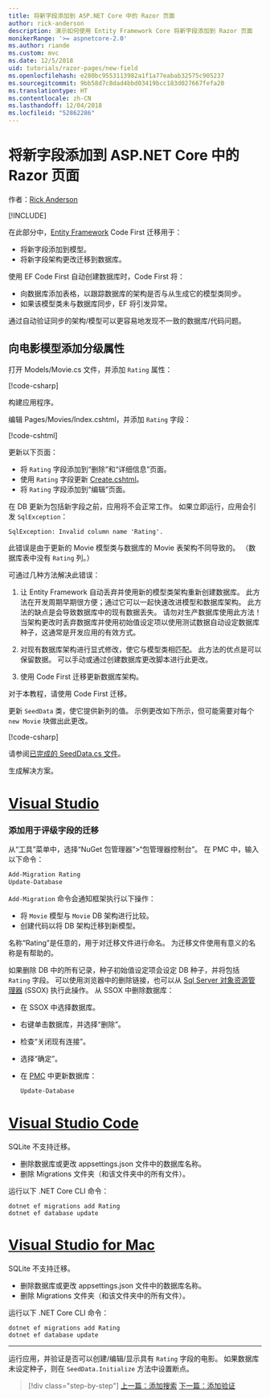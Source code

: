 ```yaml
---
title: 将新字段添加到 ASP.NET Core 中的 Razor 页面
author: rick-anderson
description: 演示如何使用 Entity Framework Core 将新字段添加到 Razor 页面
monikerRange: '>= aspnetcore-2.0'
ms.author: riande
ms.custom: mvc
ms.date: 12/5/2018
uid: tutorials/razor-pages/new-field
ms.openlocfilehash: e280bc9553113982a1f1a77eabab32575c905237
ms.sourcegitcommit: 9bb58d7c8dad4bbd03419bcc183d027667fefa20
ms.translationtype: HT
ms.contentlocale: zh-CN
ms.lasthandoff: 12/04/2018
ms.locfileid: "52862286"
---
```

# <a name="add-a-new-field-to-a-razor-page-in-aspnet-core"></a>将新字段添加到 ASP.NET Core 中的 Razor 页面

作者：[Rick Anderson](https://twitter.com/RickAndMSFT)

[!INCLUDE[](~/includes/rp/download.md)]

在此部分中，[Entity Framework](/ef/core/get-started/aspnetcore/new-db) Code First 迁移用于：

* 将新字段添加到模型。
* 将新字段架构更改迁移到数据库。

使用 EF Code First 自动创建数据库时，Code First 将：

* 向数据库添加表格，以跟踪数据库的架构是否与从生成它的模型类同步。
* 如果该模型类未与数据库同步，EF 将引发异常。

通过自动验证同步的架构/模型可以更容易地发现不一致的数据库/代码问题。

## <a name="adding-a-rating-property-to-the-movie-model"></a>向电影模型添加分级属性

打开 Models/Movie.cs 文件，并添加 `Rating` 属性：

[!code-csharp[](razor-pages-start/sample/RazorPagesMovie22/Models/MovieDateRating.cs?highlight=13&name=snippet)]

构建应用程序。

编辑 Pages/Movies/Index.cshtml，并添加 `Rating` 字段：

[!code-cshtml[](razor-pages-start/sample/RazorPagesMovie22/Pages/Movies/IndexRating.cshtml.?highlight=40-42,61-63)]

更新以下页面：

* 将 `Rating` 字段添加到“删除”和“详细信息”页面。
* 使用 `Rating` 字段更新 [Create.cshtml](https://github.com/aspnet/Docs/tree/master/aspnetcore/tutorials/razor-pages/razor-pages-start/sample/RazorPagesMovie22/Pages/Movies/Create.cshtml)。
* 将 `Rating` 字段添加到“编辑”页面。

在 DB 更新为包括新字段之前，应用将不会正常工作。 如果立即运行，应用会引发 `SqlException`：

`SqlException: Invalid column name 'Rating'.`

此错误是由于更新的 Movie 模型类与数据库的 Movie 表架构不同导致的。 （数据库表中没有 `Rating` 列。）

可通过几种方法解决此错误：

1. 让 Entity Framework 自动丢弃并使用新的模型类架构重新创建数据库。 此方法在开发周期早期很方便；通过它可以一起快速改进模型和数据库架构。 此方法的缺点是会导致数据库中的现有数据丢失。 请勿对生产数据库使用此方法！ 当架构更改时丢弃数据库并使用初始值设定项以使用测试数据自动设定数据库种子，这通常是开发应用的有效方式。

2. 对现有数据库架构进行显式修改，使它与模型类相匹配。 此方法的优点是可以保留数据。 可以手动或通过创建数据库更改脚本进行此更改。

3. 使用 Code First 迁移更新数据库架构。

对于本教程，请使用 Code First 迁移。

更新 `SeedData` 类，使它提供新列的值。 示例更改如下所示，但可能需要对每个 `new Movie` 块做出此更改。

[!code-csharp[](razor-pages-start/sample/RazorPagesMovie22/Models/SeedDataRating.cs?name=snippet1&highlight=8)]

请参阅[已完成的 SeedData.cs 文件](https://github.com/aspnet/Docs/blob/master/aspnetcore/tutorials/razor-pages/razor-pages-start/sample/RazorPagesMovie22/Models/SeedDataRating.cs)。

生成解决方案。

<!-- VS -------------------------->
# <a name="visual-studiotabvisual-studio"></a>[Visual Studio](#tab/visual-studio)

<a name="pmc"></a>

### <a name="add-a-migration-for-the-rating-field"></a>添加用于评级字段的迁移

从“工具”菜单中，选择“NuGet 包管理器”>“包管理器控制台”。
在 PMC 中，输入以下命令：

```powershell
Add-Migration Rating
Update-Database
```

`Add-Migration` 命令会通知框架执行以下操作：

* 将 `Movie` 模型与 `Movie` DB 架构进行比较。
* 创建代码以将 DB 架构迁移到新模型。

名称“Rating”是任意的，用于对迁移文件进行命名。 为迁移文件使用有意义的名称是有帮助的。

<a name="ssox"></a>

如果删除 DB 中的所有记录，种子初始值设定项会设定 DB 种子，并将包括 `Rating` 字段。 可以使用浏览器中的删除链接，也可以从 [Sql Server 对象资源管理器](xref:tutorials/razor-pages/sql#ssox) (SSOX) 执行此操作。 从 SSOX 中删除数据库：

* 在 SSOX 中选择数据库。
* 右键单击数据库，并选择“删除”。
* 检查“关闭现有连接”。
* 选择“确定”。
* 在 [PMC](xref:tutorials/razor-pages/new-field#pmc) 中更新数据库：

  ```powershell
  Update-Database
  ```

<!-- Code -------------------------->
# <a name="visual-studio-codetabvisual-studio-code"></a>[Visual Studio Code](#tab/visual-studio-code)

<!-- copy/paste this tab to the next. Not worth an include  --> SQLite 不支持迁移。

* 删除数据库或更改 appsettings.json 文件中的数据库名称。
* 删除 Migrations 文件夹（和该文件夹中的所有文件）。

运行以下 .NET Core CLI 命令：

```console
dotnet ef migrations add Rating
dotnet ef database update
```

<!-- Mac -------------------------->
# <a name="visual-studio-for-mactabvisual-studio-mac"></a>[Visual Studio for Mac](#tab/visual-studio-mac)

SQLite 不支持迁移。

* 删除数据库或更改 appsettings.json 文件中的数据库名称。
* 删除 Migrations 文件夹（和该文件夹中的所有文件）。

运行以下 .NET Core CLI 命令：

```console
dotnet ef migrations add Rating
dotnet ef database update
```

---  
<!-- End of VS tabs -->

运行应用，并验证是否可以创建/编辑/显示具有 `Rating` 字段的电影。 如果数据库未设定种子，则在 `SeedData.Initialize` 方法中设置断点。

> [!div class="step-by-step"]
> [上一篇：添加搜索](xref:tutorials/razor-pages/search)
> [下一篇：添加验证](xref:tutorials/razor-pages/validation)
